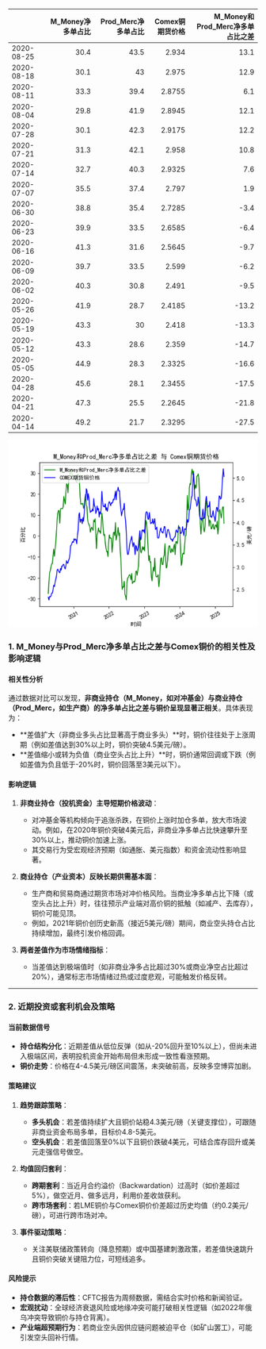 |            |   M_Money净多单占比 |   Prod_Merc净多单占比 |   Comex铜期货价格 |   M_Money和Prod_Merc净多单占比之差 |
|:-----------|--------------------:|-----------------------------:|------------------:|-----------------------------------:|
| 2020-08-25 |                30.4 |                         43.5 |            2.934  |                               13.1 |
| 2020-08-18 |                30.1 |                         43   |            2.975  |                               12.9 |
| 2020-08-11 |                33.3 |                         39.4 |            2.8755 |                                6.1 |
| 2020-08-04 |                29.8 |                         41.9 |            2.8945 |                               12.1 |
| 2020-07-28 |                30.1 |                         42.3 |            2.9175 |                               12.2 |
| 2020-07-21 |                31.3 |                         42.1 |            2.958  |                               10.8 |
| 2020-07-14 |                32.7 |                         40.3 |            2.9325 |                                7.6 |
| 2020-07-07 |                35.5 |                         37.4 |            2.797  |                                1.9 |
| 2020-06-30 |                38.8 |                         35.4 |            2.7285 |                               -3.4 |
| 2020-06-23 |                39.9 |                         33.5 |            2.6585 |                               -6.4 |
| 2020-06-16 |                41.3 |                         31.6 |            2.5645 |                               -9.7 |
| 2020-06-09 |                39.7 |                         33.5 |            2.599  |                               -6.2 |
| 2020-06-02 |                40.3 |                         30.8 |            2.491  |                               -9.5 |
| 2020-05-26 |                41.9 |                         28.7 |            2.4185 |                              -13.2 |
| 2020-05-19 |                43.3 |                         30   |            2.418  |                              -13.3 |
| 2020-05-12 |                43.3 |                         28.6 |            2.359  |                              -14.7 |
| 2020-05-05 |                44.9 |                         28.3 |            2.3325 |                              -16.6 |
| 2020-04-28 |                45.6 |                         28.1 |            2.3455 |                              -17.5 |
| 2020-04-21 |                47.3 |                         25.5 |            2.2645 |                              -21.8 |
| 2020-04-14 |                49.2 |                         21.7 |            2.3295 |                              -27.5 |

![图](CFTC_copper\2025-04-07_plot.png)



### 1. M_Money与Prod_Merc净多单占比之差与Comex铜价的相关性及影响逻辑

#### **相关性分析**  
通过数据对比可以发现，**非商业持仓（M_Money，如对冲基金）与商业持仓（Prod_Merc，如生产商）的净多单占比之差与铜价呈现显著正相关**。具体表现为：  
- **差值扩大（非商业多头占比显著高于商业多头）**时，铜价往往处于上涨周期（例如差值达到30%以上时，铜价突破4.5美元/磅）。  
- **差值缩小或转为负值（商业空头占比上升）**时，铜价通常回调或下跌（例如差值为负且低于-20%时，铜价回落至3美元以下）。

#### **影响逻辑**  
1. **非商业持仓（投机资金）主导短期价格波动**：  
   - 对冲基金等机构倾向于追涨杀跌，在铜价上涨时加仓多单，放大市场波动。例如，在2020年铜价突破4美元后，非商业净多单占比快速攀升至30%以上，推动铜价加速上涨。  
   - 其交易行为受宏观经济预期（如通胀、美元指数）和资金流动性影响显著。

2. **商业持仓（产业资本）反映长期供需基本面**：  
   - 生产商和贸易商通过期货市场对冲价格风险。当商业净多单占比下降（或空头占比上升）时，往往预示产业端对高价铜的抵触（如减产、去库存），铜价可能见顶。  
   - 例如，2021年铜价创历史新高（接近5美元/磅）期间，商业空头持仓占比持续增加，最终引发价格回调。

3. **两者差值作为市场情绪指标**：  
   - 当差值达到极端值时（如非商业净多占比超过30%或商业净空占比超过20%），通常标志市场情绪过热或过度悲观，可能触发价格反转。

---

### 2. 近期投资或套利机会及策略

#### **当前数据信号**  
- **持仓结构分化**：近期差值从低位反弹（如从-20%回升至10%以上），但尚未进入极端区间，表明投机资金开始布局但未形成一致性看涨预期。  
- **铜价走势**：价格在4-4.5美元/磅区间震荡，未突破前高，反映多空博弈加剧。

#### **策略建议**  
1. **趋势跟踪策略**：  
   - **多头机会**：若差值持续扩大且铜价站稳4.3美元/磅（关键支撑位），可跟随非商业资金布局多单，目标价4.8-5美元。  
   - **空头机会**：若差值回落至0%以下且铜价跌破4美元，可结合库存回升或美元走强信号做空。

2. **均值回归套利**：  
   - **跨期套利**：当近月合约溢价（Backwardation）过高时（如价差超过5%），做空近月、做多远月，利用价差收敛获利。  
   - **跨市场套利**：若LME铜价与Comex铜价价差超过历史均值（约0.2美元/磅），可进行跨市场对冲。

3. **事件驱动策略**：  
   - 关注美联储政策转向（降息预期）或中国基建刺激政策，若差值快速跳升且铜价突破关键阻力位，可短线追多。

#### **风险提示**  
- **持仓数据的滞后性**：CFTC报告为周频数据，需结合实时价格和新闻验证。  
- **宏观扰动**：全球经济衰退风险或地缘冲突可能打破相关性逻辑（如2022年俄乌冲突导致铜价与持仓背离）。  
- **产业端超预期行为**：若商业空头因供应链问题被迫平仓（如矿山罢工），可能引发空头回补行情。

